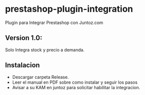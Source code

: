 # prestashop-plugin-integration
Plugin para Integrar Prestashop con Juntoz.com

## Version 1.0:
Solo Integra stock y precio a demanda. 

## Instalacion
- Descargar carpeta Release. 
- Leer el manual en PDF sobre como instalar y seguir los pasos
- Avisar a su KAM en juntoz para solicitar habilitar la integracion. 
